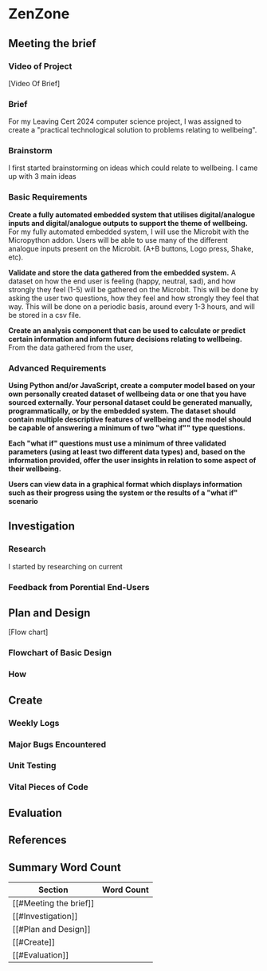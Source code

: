 # ZenZone
## Meeting the brief

### Video of Project
[Video Of Brief]

### Brief
For my Leaving Cert 2024 computer science project, I was assigned to create a "practical technological solution to problems relating to wellbeing". 

### Brainstorm
I first started brainstorming on ideas which could relate to wellbeing. I came up with 3 main ideas 

### Basic Requirements
**Create a fully automated embedded system that utilises digital/analogue inputs and digital/analogue outputs to support the theme of wellbeing.**
For my fully automated embedded system, I will use the Microbit with the Micropython addon. Users will be able to use many of the different analogue inputs present on the Microbit. (A+B buttons, Logo press, Shake, etc).


**Validate and store the data gathered from the embedded system.**
A dataset on how the end user is feeling (happy, neutral, sad), and how strongly they feel (1-5) will be gathered on the Microbit. This will be done by asking the user two questions, how they feel and how strongly they feel that way. This will be done on a periodic basis, around every 1-3 hours, and will be stored in a csv file.


**Create an analysis component that can be used to calculate or predict certain information and inform future decisions relating to wellbeing.**
From the data gathered from the user, 


### Advanced Requirements
**Using Python and/or JavaScript, create a computer model based on your own personally created dataset of wellbeing data or one that you have sourced externally. Your personal dataset could be generated manually, programmatically, or by the embedded system. The dataset should contain multiple descriptive features of wellbeing and the model should be capable of answering a minimum of two "what if"" type questions.**



**Each "what if" questions must use a minimum of three validated parameters (using at least two different data types) and, based on the information provided, offer the user insights in relation to some aspect of their wellbeing.**



**Users can view data in a graphical format which displays information such as their progress using the system or the results of a "what if" scenario**



## Investigation
### Research
I started by researching on current

### Feedback from Porential End-Users

## Plan and Design
[Flow chart]
### Flowchart of Basic Design
### How 

## Create
### Weekly Logs

### Major Bugs Encountered
### Unit Testing

### Vital Pieces of Code

## Evaluation

## References

## Summary Word Count


| Section                | Word Count |
| ---------------------- | ---------- |
| [[#Meeting the brief]] |            |
| [[#Investigation]]     |            |
| [[#Plan and Design]]   |            |
| [[#Create]]            |            |
| [[#Evaluation]]        |            |
